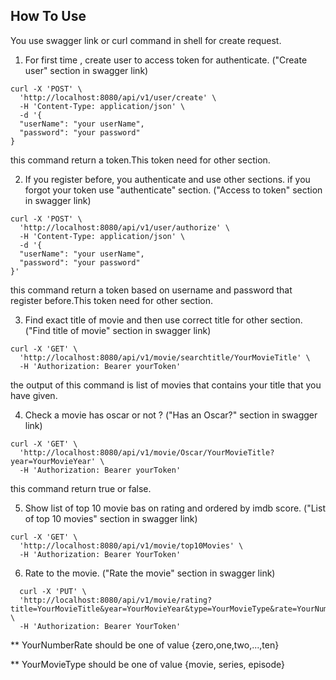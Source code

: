 ## How To Use
You use swagger link or curl command in shell for create request.

1. For first time , create user to access token for authenticate.
("Create user" section in swagger link)
```shell
curl -X 'POST' \
  'http://localhost:8080/api/v1/user/create' \
  -H 'Content-Type: application/json' \
  -d '{
  "userName": "your userName",
  "password": "your password"
}
```
this command return a token.This token need for other section.

2. If you register before, you authenticate and use other sections. if you forgot your token use "authenticate" section.
("Access to token" section in swagger link)
```shell
curl -X 'POST' \
  'http://localhost:8080/api/v1/user/authorize' \
  -H 'Content-Type: application/json' \
  -d '{
  "userName": "your userName",
  "password": "your password"
}'
```
this command return a token based on username and password that register before.This token need for other section.

3. Find exact title of movie and then use correct title for other section.
("Find title of movie" section in swagger link)
```shell
curl -X 'GET' \
  'http://localhost:8080/api/v1/movie/searchtitle/YourMovieTitle' \
  -H 'Authorization: Bearer yourToken'
```
the output of this command is list of movies that contains your title that you have given.

4. Check a movie has oscar or not ?
("Has an Oscar?" section in swagger link)
```shell
curl -X 'GET' \
  'http://localhost:8080/api/v1/movie/Oscar/YourMovieTitle?year=YourMovieYear' \
  -H 'Authorization: Bearer yourToken'
```
this command return true or false.

5. Show list of top 10 movie bas on rating and ordered by imdb score.
("List of top 10 movies" section in swagger link)
```shell
curl -X 'GET' \
  'http://localhost:8080/api/v1/movie/top10Movies' \
  -H 'Authorization: Bearer YourToken'
```

6. Rate to the movie.
("Rate the movie" section in swagger link)
```shell
  curl -X 'PUT' \
  'http://localhost:8080/api/v1/movie/rating?title=YourMovieTitle&year=YourMovieYear&type=YourMovieType&rate=YourNumberRate' \
  -H 'Authorization: Bearer YourToken'
```
** YourNumberRate should be one of value {zero,one,two,...,ten}

** YourMovieType should be one of value {movie, series, episode}